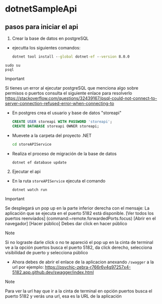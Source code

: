 # dotnetSampleApi

## pasos para iniciar el api 

1. Crear la base de datos en postgreSQL

* ejecutta los siguientes comandos:
    ```cmd 
    dotnet tool install --global dotnet-ef --version 8.0.0
    ```

```
sudo su
psql
``` 
> [!IMPORTANT]
> Si tienes un error al ejecutar postgreSQL que menciona algo sobre permisos o puertos consulta el siguiente enlace para resolverlo
> https://stackoverflow.com/questions/32439167/psql-could-not-connect-to-server-connection-refused-error-when-connecting-to

* En postgres crea el usuario y base de datos "storeapi"
    ```sql
    CREATE USER storeapi WITH PASSWORD 'storeapi';
    CREATE DATABASE storeapi OWNER storeapi;
    ```
* Muevete a la carpeta del proyecto .NET
    ``` cmd
    cd storeAPIService
    ```
* Realiza el proceso de migración de la base de datos
    ``` cmd
    dotnet ef database update
    ```

2. Ejecutar el api
    
* En la ruta ```storeAPIService``` ejecuta el comando 
    ```
    dotnet watch run
    ```
>[!IMPORTANT]
>Se desplegará un pop up en la parte inferior derecha con el mensaje:
>La aplicación que se ejecuta en el puerto 5182 está disponible. [Ver todos los puertos reenviados] (command:~remote.forwardedPorts.focus)
> [Abrir en el navegador] [Hacer público]
>Debes dar click en hacer público

>[!NOTE]
>Si no lograste darle click o no te apareció el pop up en la cinta de terminal ve a la opción puertos
> busca el puerto 5182, da click derecho, selecciona visibilidad de puerto y selecciona público

* Ahora debes de abrir el enlace de la aplicacion anexando ```/swagger``` a la url por ejemplo:
https://psychic-zebra-r766r6v4g97257x4-5182.app.github.dev/swagger/index.html

>[!NOTE]
>Para ver la url hay que ir a la cinta de terminal en opción puertos
> busca el puerto 5182 y verás una url, esa es la URL de la aplicación
